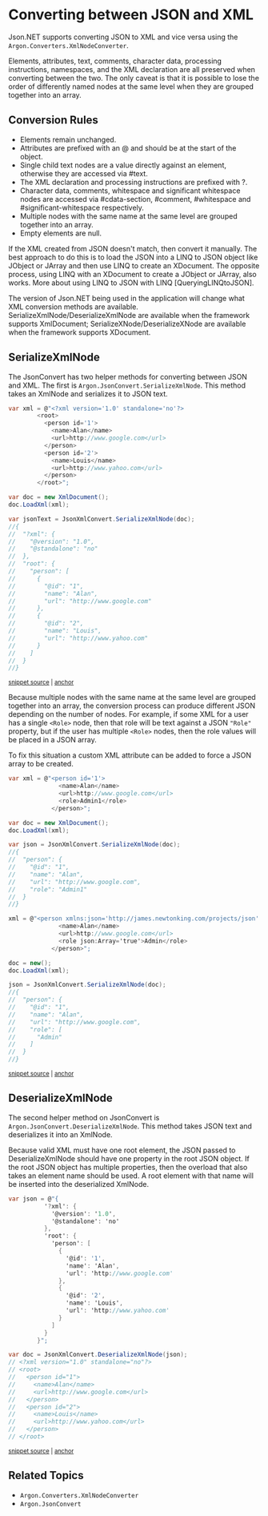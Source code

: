 # Converting between JSON and XML

Json.NET supports converting JSON to XML and vice versa using the `Argon.Converters.XmlNodeConverter`.

Elements, attributes, text, comments, character data, processing instructions, namespaces, and the XML declaration are all preserved when converting between the two. The only caveat is that it is possible to lose the order of differently named nodes at the same level when they are grouped together into an array.


## Conversion Rules

 * Elements remain unchanged.
 * Attributes are prefixed with an @ and should be at the start of the object.
 * Single child text nodes are a value directly against an element, otherwise they are accessed via #text.
 * The XML declaration and processing instructions are prefixed with ?.
 * Character data, comments, whitespace and significant whitespace nodes are accessed via
  #cdata-section, #comment, #whitespace and #significant-whitespace respectively.
 * Multiple nodes with the same name at the same level are grouped together into an array.
 * Empty elements are null.

If the XML created from JSON doesn't match, then convert it manually. The best approach to do this is to load the JSON into a LINQ to JSON object like JObject or JArray and then use LINQ to create an XDocument. The opposite process, using LINQ with an XDocument to create a JObject or JArray, also works. More about using LINQ to JSON with LINQ [QueryingLINQtoJSON].

The version of Json.NET being used in the application will change what XML conversion methods are available. SerializeXmlNode/DeserializeXmlNode are available when the framework supports XmlDocument; SerializeXNode/DeserializeXNode are available when the framework supports XDocument.


## SerializeXmlNode

The JsonConvert has two helper methods for converting between JSON and XML. The first is `Argon.JsonConvert.SerializeXmlNode`. This method takes an XmlNode and serializes it to JSON text.

<!-- snippet: SerializeXmlNode -->
<a id='snippet-serializexmlnode'></a>
```cs
var xml = @"<?xml version='1.0' standalone='no'?>
        <root>
          <person id='1'>
            <name>Alan</name>
            <url>http://www.google.com</url>
          </person>
          <person id='2'>
            <name>Louis</name>
            <url>http://www.yahoo.com</url>
          </person>
        </root>";

var doc = new XmlDocument();
doc.LoadXml(xml);

var jsonText = JsonXmlConvert.SerializeXmlNode(doc);
//{
//  "?xml": {
//    "@version": "1.0",
//    "@standalone": "no"
//  },
//  "root": {
//    "person": [
//      {
//        "@id": "1",
//        "name": "Alan",
//        "url": "http://www.google.com"
//      },
//      {
//        "@id": "2",
//        "name": "Louis",
//        "url": "http://www.yahoo.com"
//      }
//    ]
//  }
//}
```
<sup><a href='/src/Tests/Documentation/ConvertingJsonAndXmlTests.cs#L14-L51' title='Snippet source file'>snippet source</a> | <a href='#snippet-serializexmlnode' title='Start of snippet'>anchor</a></sup>
<!-- endSnippet -->

Because multiple nodes with the same name at the same level are grouped together into an array, the conversion process can produce different JSON depending on the number of nodes. For example, if some XML for a user has a single `<Role>` node, then that role will be text against a JSON `"Role"` property, but if the user has multiple `<Role>` nodes, then the role values will be placed in a JSON array.

To fix this situation a custom XML attribute can be added to force a JSON array to be created.

<!-- snippet: ForceJsonArray -->
<a id='snippet-forcejsonarray'></a>
```cs
var xml = @"<person id='1'>
			  <name>Alan</name>
			  <url>http://www.google.com</url>
			  <role>Admin1</role>
			</person>";

var doc = new XmlDocument();
doc.LoadXml(xml);

var json = JsonXmlConvert.SerializeXmlNode(doc);
//{
//  "person": {
//    "@id": "1",
//    "name": "Alan",
//    "url": "http://www.google.com",
//    "role": "Admin1"
//  }
//}

xml = @"<person xmlns:json='http://james.newtonking.com/projects/json' id='1'>
			  <name>Alan</name>
			  <url>http://www.google.com</url>
			  <role json:Array='true'>Admin</role>
			</person>";

doc = new();
doc.LoadXml(xml);

json = JsonXmlConvert.SerializeXmlNode(doc);
//{
//  "person": {
//    "@id": "1",
//    "name": "Alan",
//    "url": "http://www.google.com",
//    "role": [
//      "Admin"
//    ]
//  }
//}
```
<sup><a href='/src/Tests/Documentation/ConvertingJsonAndXmlTests.cs#L97-L137' title='Snippet source file'>snippet source</a> | <a href='#snippet-forcejsonarray' title='Start of snippet'>anchor</a></sup>
<!-- endSnippet -->


## DeserializeXmlNode

The second helper method on JsonConvert is `Argon.JsonConvert.DeserializeXmlNode`. This method takes JSON text and deserializes it into an XmlNode.

Because valid XML must have one root element, the JSON passed to DeserializeXmlNode should have one property in the root JSON object. If the root JSON object has multiple properties, then the overload that also takes an element name should be used. A root element with that name will be inserted into the deserialized XmlNode.

<!-- snippet: DeserializeXmlNode -->
<a id='snippet-deserializexmlnode'></a>
```cs
var json = @"{
          '?xml': {
            '@version': '1.0',
            '@standalone': 'no'
          },
          'root': {
            'person': [
              {
                '@id': '1',
                'name': 'Alan',
                'url': 'http://www.google.com'
              },
              {
                '@id': '2',
                'name': 'Louis',
                'url': 'http://www.yahoo.com'
              }
            ]
          }
        }";

var doc = JsonXmlConvert.DeserializeXmlNode(json);
// <?xml version="1.0" standalone="no"?>
// <root>
//   <person id="1">
//     <name>Alan</name>
//     <url>http://www.google.com</url>
//   </person>
//   <person id="2">
//     <name>Louis</name>
//     <url>http://www.yahoo.com</url>
//   </person>
// </root>
```
<sup><a href='/src/Tests/Documentation/ConvertingJsonAndXmlTests.cs#L57-L91' title='Snippet source file'>snippet source</a> | <a href='#snippet-deserializexmlnode' title='Start of snippet'>anchor</a></sup>
<!-- endSnippet -->


## Related Topics

 * `Argon.Converters.XmlNodeConverter`
 * `Argon.JsonConvert`
